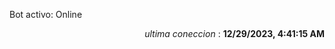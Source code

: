 <p>Bot activo: Online</p>
<p align="right"><i>ultima coneccion</i> : <b>12/29/2023, 4:41:15 AM</b></p>
